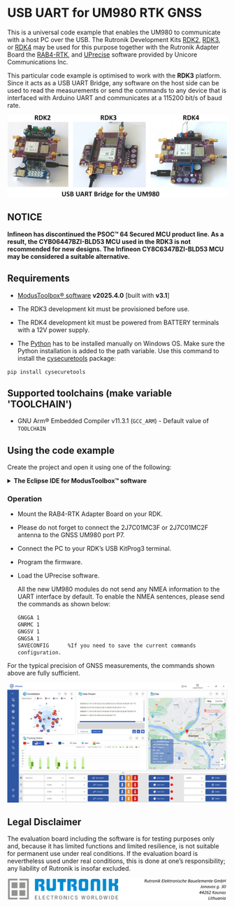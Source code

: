 # USB UART for UM980 RTK GNSS

This is a universal code example that enables the UM980 to communicate with a host PC over the USB. The Rutronik Development Kits [RDK2](https://github.com/RutronikSystemSolutions/RDK2_Documents), [RDK3](https://github.com/RutronikSystemSolutions/RDK3_Documents), or [RDK4](https://github.com/RutronikSystemSolutions/RDK4_Documents) may be used for this purpose together with the Rutronik Adapter Board the [RAB4-RTK](https://github.com/RutronikSystemSolutions/RAB_RTK_Hardware_Files), and [UPrecise](https://en.unicorecomm.com/download?id=4#tab) software provided by Unicore Communications Inc.

This particular code example is optimised to work with the **RDK3** platform. Since it acts as a USB UART Bridge, any software on the host side can be used to read the measurements or send the commands to any device that is interfaced with Arduino UART and communicates at a 115200 bit/s of baud rate.

 <img src="images/UM980_with_RDKs.jpg" style="zoom:70%;" />



## **NOTICE**

**Infineon has discontinued the PSOC™ 64 Secured MCU product line. As a result, the CYB06447BZI-BLD53 MCU used in the RDK3 is not recommended for new designs. The Infineon CY8C6347BZI-BLD53 MCU may be considered a suitable alternative.**

## Requirements

- [ModusToolbox® software](https://www.infineon.com/cms/en/design-support/tools/sdk/modustoolbox-software/) **v2025.4.0** [built with **v3.1**]
- The RDK3 development kit must be provisioned before use.
- The RDK4 development kit must be powered from BATTERY terminals with a 12V power supply.

- The [Python](https://www.python.org/) has to be installed manually on Windows OS. Make sure the Python installation is added to the path variable. Use this command to install the [cysecuretools](https://pypi.org/project/cysecuretools/) package:

```
pip install cysecuretools
```

## Supported toolchains (make variable 'TOOLCHAIN')

- GNU Arm&reg; Embedded Compiler v11.3.1 (`GCC_ARM`) - Default value of `TOOLCHAIN`

## Using the code example

Create the project and open it using one of the following:

<details><summary><b>The Eclipse IDE for ModusToolbox&trade; software</b></summary>


1. Click the **New Application** link in the **Quick Panel** (or, use **File** > **New** > **ModusToolbox&trade; Application**). This launches the [Project Creator](https://www.infineon.com/ModusToolboxProjectCreator) tool.

2. Pick a kit supported by the code example from the list shown in the **Project Creator - Choose Board Support Package (BSP)** dialog.

   When you select a supported kit, the example is reconfigured automatically to work with the kit. To work with a different supported kit later, use the [Library Manager](https://www.infineon.com/ModusToolboxLibraryManager) to choose the BSP for the supported kit. You can use the Library Manager to select or update the BSP and firmware libraries used in this application. To access the Library Manager, click the link from the **Quick Panel**.

   You can also just start the application creation process again and select a different kit.

   If you want to use the application for a kit not listed here, you may need to update the source files. If the kit does not have the required resources, the application may not work.

3. In the **Project Creator - Select Application** dialog, choose the example by enabling the checkbox.

4. (Optional) Change the suggested **New Application Name**.

5. The **Application(s) Root Path** defaults to the Eclipse workspace which is usually the desired location for the application. If you want to store the application in a different location, you can change the *Application(s) Root Path* value. Applications that share libraries should be in the same root path.

6. Click **Create** to complete the application creation process.

For more details, see the [Eclipse IDE for ModusToolbox&trade; software user guide](https://www.infineon.com/MTBEclipseIDEUserGuide) (locally available at *{ModusToolbox&trade; software install directory}/docs_{version}/mt_ide_user_guide.pdf*).

</details>

### Operation

- Mount the RAB4-RTK Adapter Board on your RDK.

- Please do not forget to connect the 2J7C01MC3F or 2J7C01MC2F antenna to the GNSS UM980 port P7.

- Connect the PC to your RDK’s USB KitProg3 terminal.

- Program the firmware.

- Load the UPrecise software.

  All the new UM980 modules do not send any NMEA information to the UART interface by default. To enable the NMEA sentences, please send the commands as shown below:

  ```
  GNGGA 1
  GNRMC 1
  GNGSV 1
  GNGSA 1
  SAVECONFIG      %If you need to save the current commands configuration.
  ```

For the typical precision of GNSS measurements, the commands shown above are fully sufficient.

<img src="images/UM980_Test_Indoors.jpg" style="zoom:70%;" />

## Legal Disclaimer

The evaluation board including the software is for testing purposes only and, because it has limited functions and limited resilience, is not suitable for permanent use under real conditions. If the evaluation board is nevertheless used under real conditions, this is done at one’s responsibility; any liability of Rutronik is insofar excluded. 

<img src="images/rutronik_origin_kaunas.png" style="zoom:50%;" />



